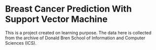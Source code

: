 # Breast Cancer Prediction With Support Vector Machine
This is a project created on learning purpose. The data here is collected from the archive of Donald Bren School of Information and Computer Sciences (ICS).
